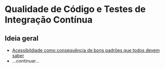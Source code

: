 # Qualidade de Código e Testes de Integração Contínua

## Ideia geral
- [Acessibildiade como consequência de bons padrões que todos devem saber](etc/code-qa-vs-a11y.md)
- ...continuar...
